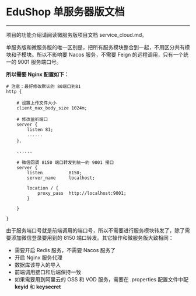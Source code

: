 
# EduShop 单服务器版文档

---

项目的功能介绍请阅读微服务版项目文档 service_cloud.md。

单服务版和微服务版的唯一区别是，把所有服务模块整合到一起，不用区分共有模块和子模块。所以不影响要 Nacos 服务，不需要 Feign 的远程调用，只有一个统一的 9001 服务端口号。

**所以需要 Nginx 配置如下：**

```nginx
# 注意：最好修改默认的 80端口到81
http {

    # 设置上传文件大小
    client_max_body_size 1024m;

    # 修改监听端口
    server {
        listen 81;
        ......
    }，
    
    ......
        
    # 微信回调 8150 端口转发到统一的 9001 接口
    server {
        listen          8150;
        server_name     localhost;

        location / {
            proxy_pass  http://localhost:9001;
        }
        
    }

}
```

由于服务端口号就是前端调用的端口号，所以不需要进行服务模块转发了，除了需要添加微信登录要用到的 8150 端口转发。其它操作和微服务版大致相同：

* 需要开启 Redis 服务，不需要 Nacos 服务了
* 开启 Nginx 服务代理
* 数据库该导入的导入
* 前端调用接口和后端保持一致
* 如果需要用到阿里云的 OSS 和 VOD 服务，需要在 .properties 配置文件中配 **keyid** 和 **keysecret**